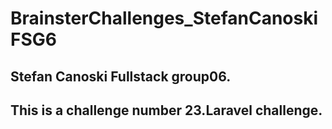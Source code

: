 # BrainsterChallenges_StefanCanoskiFSG6

## Stefan Canoski Fullstack group06.
## This is a challenge number 23.Laravel challenge.